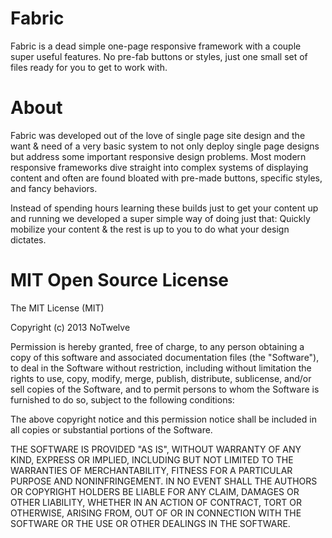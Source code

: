 Fabric
======

Fabric is a dead simple one-page responsive framework with a couple super useful features. No pre-fab buttons or styles, just one small set of files ready for you to get to work with.


About
======

Fabric was developed out of the love of single page site design and the want &amp; need of a very basic system to not only deploy single page designs but address some important responsive design problems. Most modern responsive frameworks dive straight into complex systems of displaying content and often are found bloated with pre-made buttons, specific styles, and fancy behaviors. 

Instead of spending hours learning these builds just to get your content up and running we developed a super simple way of doing just that:
Quickly mobilize your content &amp; the rest is up to you to do what your design dictates.





MIT Open Source License
======

The MIT License (MIT)

Copyright (c) 2013 NoTwelve

Permission is hereby granted, free of charge, to any person obtaining a copy of
this software and associated documentation files (the "Software"), to deal in
the Software without restriction, including without limitation the rights to
use, copy, modify, merge, publish, distribute, sublicense, and/or sell copies of
the Software, and to permit persons to whom the Software is furnished to do so,
subject to the following conditions:

The above copyright notice and this permission notice shall be included in all
copies or substantial portions of the Software.

THE SOFTWARE IS PROVIDED "AS IS", WITHOUT WARRANTY OF ANY KIND, EXPRESS OR
IMPLIED, INCLUDING BUT NOT LIMITED TO THE WARRANTIES OF MERCHANTABILITY, FITNESS
FOR A PARTICULAR PURPOSE AND NONINFRINGEMENT. IN NO EVENT SHALL THE AUTHORS OR
COPYRIGHT HOLDERS BE LIABLE FOR ANY CLAIM, DAMAGES OR OTHER LIABILITY, WHETHER
IN AN ACTION OF CONTRACT, TORT OR OTHERWISE, ARISING FROM, OUT OF OR IN
CONNECTION WITH THE SOFTWARE OR THE USE OR OTHER DEALINGS IN THE SOFTWARE.
